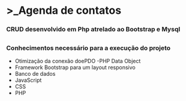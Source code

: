 # >_Agenda de contatos
### CRUD desenvolvido em Php atrelado ao Bootstrap e Mysql
##
### Conhecimentos necessário para a execução do projeto

- Otimização da conexão doePDO -PHP Data Object
- Framework Bootstrap para um layout responsivo
- Banco de dados
- JavaScript
- CSS
- PHP
